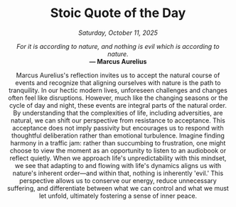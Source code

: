 <h1 align="center">Stoic Quote of the Day</h1>
<p align="center"><em><!--START_SECTION:current-date-->
Saturday, October 11, 2025
<!--END_SECTION:current-date--></em></p>
<p align="center">
    <em><!--START_SECTION:quote-text-->
For it is according to nature, and nothing is evil which is according to nature.
<!--END_SECTION:quote-text--></em><br>
    <strong>— <!--START_SECTION:quote-author-->
Marcus Aurelius
<!--END_SECTION:quote-author--></strong>
</p>

<p align="center" style="max-width:600px;margin:0 auto;">
<!--START_SECTION:quote-interpretation-->
Marcus Aurelius's reflection invites us to accept the natural course of events and recognize that aligning ourselves with nature is the path to tranquility. In our hectic modern lives, unforeseen challenges and changes often feel like disruptions. However, much like the changing seasons or the cycle of day and night, these events are integral parts of the natural order. By understanding that the complexities of life, including adversities, are natural, we can shift our perspective from resistance to acceptance. This acceptance does not imply passivity but encourages us to respond with thoughtful deliberation rather than emotional turbulence. Imagine finding harmony in a traffic jam: rather than succumbing to frustration, one might choose to view the moment as an opportunity to listen to an audiobook or reflect quietly. When we approach life's unpredictability with this mindset, we see that adapting to and flowing with life's dynamics aligns us with nature's inherent order—and within that, nothing is inherently 'evil.' This perspective allows us to conserve our energy, reduce unnecessary suffering, and differentiate between what we can control and what we must let unfold, ultimately fostering a sense of inner peace.
<!--END_SECTION:quote-interpretation-->
</p>
